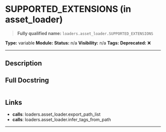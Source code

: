 # SUPPORTED_EXTENSIONS (in asset_loader)
> **Fully qualified name:** `loaders.asset_loader.SUPPORTED_EXTENSIONS`

**Type:** variable
**Module:** 
**Status:** n/a
**Visibility:** n/a
**Tags:** 
**Deprecated:** ❌

---

## Description


## Full Docstring
```

```

## Links
- **calls**: loaders.asset_loader.export_path_list
- **calls**: loaders.asset_loader.infer_tags_from_path


---
